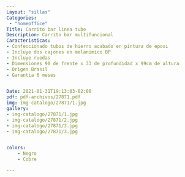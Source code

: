 ```yaml
---
Layout: "sillas"
Categories:
 - "homeoffice"
Title: Carrito bar linea tube 
Description: Carrito bar multifuncional  
Caracteristicas: 
- Confeccionado tubos de hierro acabado en pintura de epoxi
- Incluye dos cajones en melanimico BP
- Incluye ruedas
- Dimensiones 90 de frente x 33 de profundidad x 99cm de altura
- Origen Brasil 
- Garantia 6 meses


Date: 2021-01-31T19:13:03-02:00
pdf: pdf-archivos/27871.pdf
img: img-catalogo/27871/1.jpg
gallery: 
- img-catalogo/27871/1.jpg
- img-catalogo/27871/2.jpg
- img-catalogo/27871/3.jpg
- img-catalogo/27871/3.jpg


colors:
    - Negro
    - Cobre

---
```


